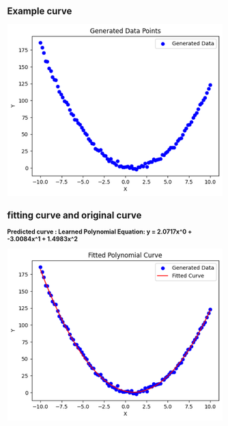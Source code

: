 ## Example curve 

![Result](https://github.com/CHIRANJEET1729DAS/behind_autonomous_cars/blob/main/Mathematics/Curve_fitting/Sol_1/sol1_1.png)

## fitting curve and original curve 

**Predicted curve : Learned Polynomial Equation:
y = 2.0717x^0 + -3.0084x^1 + 1.4983x^2**

![Result](https://github.com/CHIRANJEET1729DAS/behind_autonomous_cars/blob/main/Mathematics/Curve_fitting/Sol_1/sol1_2.png)

 
